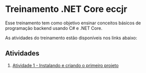 # Treinamento .NET Core eccjr

Esse treinamento tem como objetivo ensinar conceitos básicos de programação backend usando C# e .NET Core.

As atividades do treinamento estão disponíveis nos links abaixo:

## Atividades

1. [Atividade 1 - Instalando e criando o primeiro projeto](./atividade_1.md)
